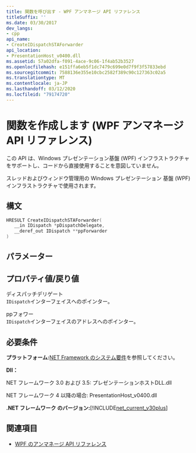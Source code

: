 ```yaml
---
title: 関数を呼び出す - WPF アンマネージ API リファレンス
titleSuffix: ''
ms.date: 03/30/2017
dev_langs:
- cpp
api_name:
- CreateIDispatchSTAForwarder
api_location:
- PresentationHost_v0400.dll
ms.assetid: 57a02dfa-f091-4ace-9c06-1f4ab52b3527
ms.openlocfilehash: e151ffa6eb5f1dc7479c699e0d7f9f3f57833ebd
ms.sourcegitcommit: 7588136e355e10cbc2582f389c90c127363c02a5
ms.translationtype: MT
ms.contentlocale: ja-JP
ms.lasthandoff: 03/12/2020
ms.locfileid: "79174720"
---
```

# <a name="createidispatchstaforwarder-function-wpf-unmanaged-api-reference"></a>関数を作成します (WPF アンマネージ API リファレンス)
この API は、Windows プレゼンテーション基盤 (WPF) インフラストラクチャをサポートし、コードから直接使用することを意図していません。  
  
 スレッドおよびウィンドウ管理用の Windows プレゼンテーション 基盤 (WPF) インフラストラクチャで使用されます。  
  
## <a name="syntax"></a>構文  
  
```cpp  
HRESULT CreateIDispatchSTAForwarder(  
   __in IDispatch *pDispatchDelegate,
   __deref_out IDispatch **ppForwarder  
)  
```  
  
## <a name="parameters"></a>パラメーター  
  
## <a name="property-valuereturn-value"></a>プロパティ値/戻り値  
 ディスパッチデリゲート  
 `IDispatch`インターフェイスへのポインター。  
  
 ppフォワー  
 `IDispatch`インターフェイスのアドレスへのポインター。  
  
## <a name="requirements"></a>必要条件  
 **プラットフォーム:**[NET Framework のシステム要件](../../get-started/system-requirements.md)を参照してください。  
  
 **Dll：**  
  
 NET フレームワーク 3.0 および 3.5: プレゼンテーションホストDLL.dll  
  
 NET フレームワーク 4 以降の場合: PresentationHost_v0400.dll  
  
 **.NET フレームワーク のバージョン:**[!INCLUDE[net_current_v30plus](../../../../includes/net-current-v30plus-md.md)]  
  
## <a name="see-also"></a>関連項目

- [WPF のアンマネージ API リファレンス](wpf-unmanaged-api-reference.md)
